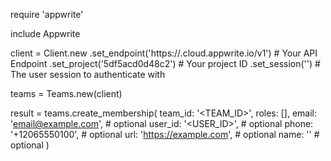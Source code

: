 require 'appwrite'

include Appwrite

client = Client.new
    .set_endpoint('https://<REGION>.cloud.appwrite.io/v1') # Your API Endpoint
    .set_project('5df5acd0d48c2') # Your project ID
    .set_session('') # The user session to authenticate with

teams = Teams.new(client)

result = teams.create_membership(
    team_id: '<TEAM_ID>',
    roles: [],
    email: 'email@example.com', # optional
    user_id: '<USER_ID>', # optional
    phone: '+12065550100', # optional
    url: 'https://example.com', # optional
    name: '<NAME>' # optional
)
